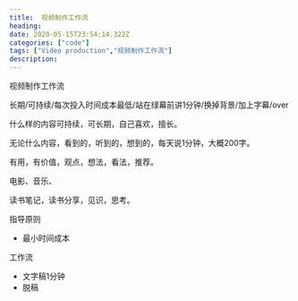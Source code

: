 ```yaml
---
title:  视频制作工作流
heading:
date: 2020-05-15T23:54:14.322Z
categories: ["code"]
tags: ["Video production","视频制作工作流"]
description: 
---
```


视频制作工作流

长期/可持续/每次投入时间成本最低/站在绿幕前讲1分钟/换掉背景/加上字幕/over

什么样的内容可持续，可长期，自己喜欢，擅长。

无论什么内容，看到的，听到的，想到的，每天说1分钟，大概200字。

有用，有价值，观点，想法，看法，推荐。

电影、音乐、



读书笔记，读书分享，见识，思考。

指导原则
- 最小时间成本

工作流
- 文字稿1分钟
- 脱稿



